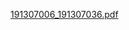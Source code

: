 [191307006_191307036.pdf](https://github.com/aylinguldur/Laravel_e-ticaret/files/8550458/191307006_191307036.pdf)
